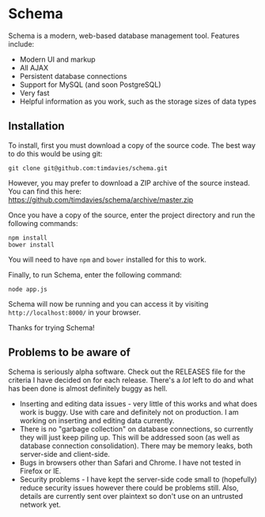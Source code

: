 # Schema

Schema is a modern, web-based database management tool. Features include:

- Modern UI and markup
- All AJAX
- Persistent database connections
- Support for MySQL (and soon PostgreSQL)
- Very fast
- Helpful information as you work, such as the storage sizes of data types

## Installation

To install, first you must download a copy of the source code. The best way to
do this would be using git:

    git clone git@github.com:timdavies/schema.git

However, you may prefer to download a ZIP archive of the source instead.
You can find this here: https://github.com/timdavies/schema/archive/master.zip

Once you have a copy of the source, enter the project directory and run the
following commands:

    npm install
    bower install

You will need to have `npm` and `bower` installed for this to work.

Finally, to run Schema, enter the following command:

    node app.js

Schema will now be running and you can access it by visiting `http://localhost:8000/`
in your browser.

Thanks for trying Schema!

## Problems to be aware of

Schema is seriously alpha software. Check out the RELEASES file for the criteria
I have decided on for each release. There's a *lot* left to do and what has been
done is almost definitely buggy as hell.

- Inserting and editing data issues - very little of this works and what does
  work is buggy. Use with care and definitely not on production. I am working
  on inserting and editing data currently.
- There is no "garbage collection" on database connections, so currently they
  will just keep piling up. This will be addressed soon (as well as database
  connection consolidation). There may be memory leaks, both server-side and
  client-side.
- Bugs in browsers other than Safari and Chrome. I have not tested in Firefox
  or IE.
- Security problems - I have kept the server-side code small to (hopefully)
  reduce security issues however there could be problems still. Also, details
  are currently sent over plaintext so don't use on an untrusted network yet.
